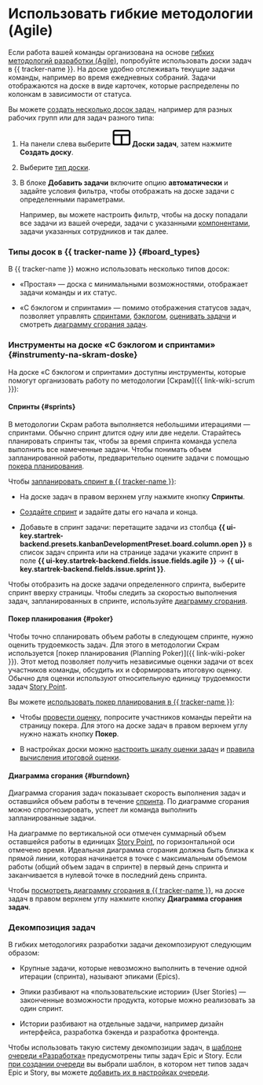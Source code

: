 # Использовать гибкие методологии (Agile)

Если работа вашей команды организована на основе [гибких методологий разработки (Agile)](../glossary/backlog#agile), попробуйте использовать доски задач в {{ tracker-name }}. На доске удобно отслеживать текущие задачи команды, например во время ежедневных собраний. Задачи отображаются на доске в виде карточек, которые распределены по колонкам в зависимости от статуса.

Вы можете [создать несколько досок задач](manager/create-agile-board.md), например для разных рабочих групп или для задач разного типа:

1. На панели слева выберите ![](../_assets/tracker/svg/boards.svg)&nbsp;**Доски задач**, затем нажмите **Создать доску**.

1. Выберите [тип доски](#board_types).

1. В блоке **Добавить задачи** включите опцию **автоматически** и задайте условия фильтра, чтобы отображать на доске задачи с определенными параметрами.

    Например, вы можете настроить фильтр, чтобы на доску попадали все задачи из вашей очереди, задачи с указанными [компонентами](manager/components.md), задачи указанных сотрудников и так далее.

### Типы досок в {{ tracker-name }} {#board_types}

В {{ tracker-name }} можно использовать несколько типов досок:

- «Простая» — доска с минимальными возможностями, отображает задачи команды и их статус.

- «С бэклогом и спринтами» — помимо отображения статусов задач, позволяет управлять [спринтами](manager/agile.md#dlen_sprint), [бэклогом](manager/backlog.md), [оценивать задачи](manager/planning-poker.md) и смотреть [диаграмму сгорания задач](manager/agile.md#dlen_burndown).

### Инструменты на доске «С бэклогом и спринтами» {#instrumenty-na-skram-doske}

На доске «С бэклогом и спринтами» доступны инструменты, которые помогут организовать работу по методологии [Скрам]({{ link-wiki-scrum }}):

#### Спринты {#sprints}

В методологии Скрам работа выполняется небольшими итерациями — спринтами. Обычно спринт длится одну или две недели. Старайтесь планировать спринты так, чтобы за время спринта команда успела выполнить все намеченные задачи. Чтобы понимать объем запланированной работы, предварительно оцените задачи с помощью [покера планирования](#poker).

Чтобы [запланировать спринт в {{ tracker-name }}](manager/create-agile-sprint.md):

- На доске задач в правом верхнем углу нажмите кнопку **Спринты**.

- [Создайте спринт](manager/create-agile-sprint.md#create_sprint) и задайте даты его начала и конца.

- Добавьте в спринт задачи: перетащите задачи из столбца **{{ ui-key.startrek-backend.presets.kanbanDevelopmentPreset.board.column.open }}** в список задач спринта или на странице задачи укажите спринт в поле **{{ ui-key.startrek-backend.fields.issue.fields.agile }}** → **{{ ui-key.startrek-backend.fields.issue.sprint }}**.

Чтобы отобразить на доске задачи определенного спринта, выберите спринт вверху страницы. Чтобы следить за скоростью выполнения задач, запланированных в спринте, используйте [диаграмму сгорания](#burndown).

#### Покер планирования {#poker}

Чтобы точно спланировать объем работы в следующем спринте, нужно оценить трудоемкость задач. Для этого в методологии Скрам используется [покер планирования (Planning Poker)]({{ link-wiki-poker }}). Этот метод позволяет получить независимые оценки задачи от всех участников команды, обсудить их и сформировать итоговую оценку. Обычно для оценки используют относительную единицу трудоемкости задач [Story Point](manager/agile.md#dlen_sp).

Вы можете [использовать покер планирования в {{ tracker-name }}](manager/planning-poker.md):

- Чтобы [провести оценку](manager/planning-poker.md#section_estimate), попросите участников команды перейти на страницу покера. Для этого на доске задач в правом верхнем углу нужно нажать кнопку **Покер**.

- В настройках доски можно [настроить шкалу оценки задач](manager/planning-poker.md#section_scale) и [правила вычисления итоговой оценки](manager/planning-poker.md#section_calc). 

#### Диаграмма сгорания {#burndown}

Диаграмма сгорания задач показывает скорость выполнения задач и оставшийся объем работы в течение [спринта](manager/agile.md#dlen_sprint). По диаграмме сгорания можно спрогнозировать, успеет ли команда выполнить запланированные задачи.

На диаграмме по вертикальной оси отмечен суммарный объем оставшейся работы в единицах [Story Point](manager/agile.md#dlen_sp), по горизонтальной оси отмечено время. Идеальная диаграмма сгорания должна быть близка к прямой линии, которая начинается в точке с максимальным объемом работы (общий объем задач в спринте) в первый день спринта и заканчивается в нулевой точке в последний день спринта.

Чтобы [посмотреть диаграмму сгорания в {{ tracker-name }}](manager/burndown.md), на доске задач в правом верхнем углу нажмите кнопку **Диаграмма сгорания задач**.

### Декомпозиция задач

В гибких методологиях разработки задачи декомпозируют следующим образом:

- Крупные задачи, которые невозможно выполнить в течение одной итерации (спринта), называют эпиками (Epics). 

- Эпики разбивают на «пользовательские истории» (User Stories) — законченные возможности продукта, которые можно реализовать за один спринт.

- Истории разбивают на отдельные задачи, например дизайн интерфейса, разработка бэкенда и разработка фронтенда.

Чтобы использовать такую систему декомпозиции задач, в [шаблоне очереди «Разработка»](manager/workflows.md#section_q5d_3rm_qz) предусмотрены типы задач Epic и Story. Если [при создании очереди](dev-process-create-queue.md) вы выбрали шаблон, в котором нет типов задач Epic и Story, вы можете [добавить их в настройках очереди](manager/add-ticket-type.md).
